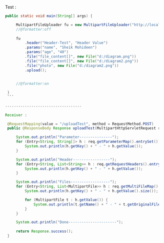 Test :

   ```Java
   public static void main(String[] args) {

        MultipartFileUploader fu = new MultipartFileUploader("http://localhost:9093/api/dealer/uploadTest");
        //@formatter:off
        
        fu
            .header("Header-Test", "Header Value")
            .params("name", "Sheik Mohideen")
            .params("age", "40")
            .file("file_content[]", new File("d:/diagram.png"))
            .file("file_content[]", new File("d:/diagram2.png"))
            .file("photo", new File("d:/diagram2.png"))
            .upload();
            
            
        //@formatter:on

    }
    ```
    
-----------------------------------

Receiver : 

    @RequestMapping(value = "/uploadTest", method = RequestMethod.POST)
    public @ResponseBody Response uploadTest(MultipartHttpServletRequest req) throws ApiException {

        System.out.println("Parameter---------------");
        for (Entry<String, String[]> h : req.getParameterMap().entrySet()) {
            System.out.println(h.getKey() + " - " + h.getValue());
        }

        System.out.println("Header-----------------");
        for (Entry<String, List<String>> h : req.getRequestHeaders().entrySet()) {
            System.out.println(h.getKey() + " - " + h.getValue());
        }

        System.out.println("Files------------------");
        for (Entry<String, List<MultipartFile>> h : req.getMultiFileMap().entrySet()) {
            System.out.println(h.getKey() + " - " + h.getValue().size());

            for (MultipartFile t : h.getValue()) {
                System.out.println(t.getName() + " - " + t.getOriginalFilename());
            }
        }

        System.out.println("Done----------------------");
        
        return Response.success();
    }
